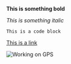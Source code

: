 **This is something bold**

*This is something italic*

```This is a code block```

[This is a link](http://www.google.com)

![Working on GPS](screenshot.png)